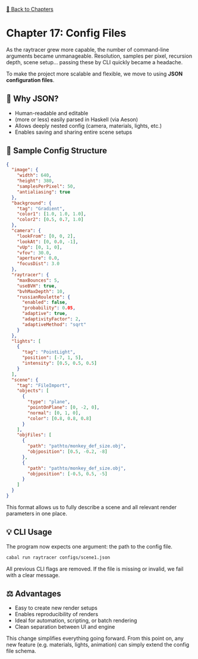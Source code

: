 [🔗 Back to Chapters](/README.md#-chapters)

# Chapter 17: Config Files

As the raytracer grew more capable, the number of command-line arguments became unmanageable. Resolution, samples per pixel, recursion depth, scene setup... passing these by CLI quickly became a headache.

To make the project more scalable and flexible, we move to using **JSON configuration files**.

## 🔢 Why JSON?

- Human-readable and editable
- (more or less) easily parsed in Haskell (via Aeson)
- Allows deeply nested config (camera, materials, lights, etc.)
- Enables saving and sharing entire scene setups

## 📑 Sample Config Structure

```json
{
  "image": {
    "width": 640,
    "height": 380,
    "samplesPerPixel": 50,
    "antialiasing": true
  },
  "background": {
    "tag": "Gradient",
    "color1": [1.0, 1.0, 1.0],
    "color2": [0.5, 0.7, 1.0]
  },
  "camera": {
    "lookFrom": [0, 0, 2],
    "lookAt": [0, 0.0, -1],
    "vUp": [0, 1, 0],
    "vfov": 30.0,
    "aperture": 0.0,
    "focusDist": 3.0
  },
  "raytracer": {
    "maxBounces": 5,
    "useBVH": true,
    "bvhMaxDepth": 10,
    "russianRoulette": {
      "enabled": false,
      "probability": 0.05,
      "adaptive": true,
      "adaptivityFactor": 2,
      "adaptiveMethod": "sqrt"
    }
  },
  "lights": [
    {
      "tag": "PointLight",
      "position": [-7, 1, 5],
      "intensity": [0.5, 0.5, 0.5]
    }
  ],
  "scene": {
    "tag": "FileImport",
    "objects": [
      {
        "type": "plane",
        "pointOnPlane": [0, -2, 0],
        "normal": [0, 1, 0],
        "color": [0.8, 0.8, 0.8]
      }
    ],
    "objFiles": [
      {
        "path": "pathto/monkey_def_size.obj",
        "objposition": [0.5, -0.2, -8]
      },
      {
        "path": "pathto/monkey_def_size.obj",
        "objposition": [-0.5, 0.5, -5]
      }
    ]
  }
}
```

This format allows us to fully describe a scene and all relevant render parameters in one place.

## 💡 CLI Usage

The program now expects one argument: the path to the config file.

```bash
cabal run raytracer configs/scene1.json
```

All previous CLI flags are removed. If the file is missing or invalid, we fail with a clear message.

## ⚖️ Advantages

- Easy to create new render setups
- Enables reproducibility of renders
- Ideal for automation, scripting, or batch rendering
- Clean separation between UI and engine

This change simplifies everything going forward. From this point on, any new feature (e.g. materials, lights, animation) can simply extend the config file schema.
